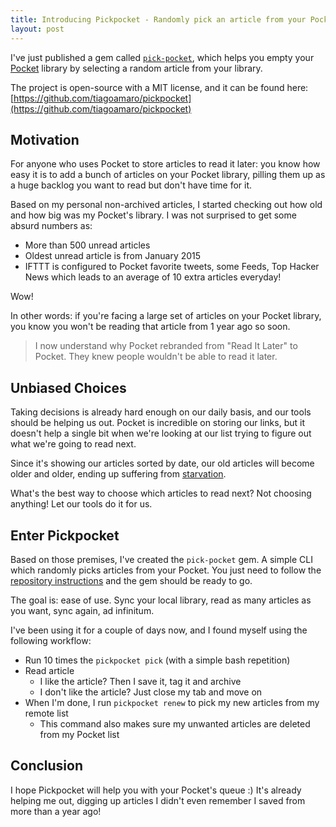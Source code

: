 ```yaml
---
title: Introducing Pickpocket - Randomly pick an article from your Pocket
layout: post
---
```


I've just published a gem called [`pick-pocket`](https://rubygems.org/gems/pick-pocket), which helps you empty your [Pocket](https://getpocket.com) library by selecting a random article from your library.

The project is open-source with a MIT license, and it can be found here: [https://github.com/tiagoamaro/pickpocket](https://github.com/tiagoamaro/pickpocket)

## Motivation

For anyone who uses Pocket to store articles to read it later: you know how easy it is to add a bunch of articles on your Pocket library, pilling them up as a huge backlog you want to read but don't have time for it.

Based on my personal non-archived articles, I started checking out how old and how big was my Pocket's library. I was not surprised to get some absurd numbers as:

- More than 500 unread articles
- Oldest unread article is from January 2015
- IFTTT is configured to Pocket favorite tweets, some Feeds, Top Hacker News which leads to an average of 10 extra articles everyday!

Wow!

In other words: if you're facing a large set of articles on your Pocket library, you know you won't be reading that article from 1 year ago so soon.

> I now understand why Pocket rebranded from "Read It Later" to Pocket. They knew people wouldn't be able to read it later.

## Unbiased Choices

Taking decisions is already hard enough on our daily basis, and our tools should be helping us out. Pocket is incredible on storing our links, but it doesn't help a single bit when we're looking at our list trying to figure out what we're going to read next.

Since it's showing our articles sorted by date, our old articles will become older and older, ending up suffering from [starvation](https://en.wikipedia.org/wiki/Starvation_(computer_science)).

What's the best way to choose which articles to read next? Not choosing anything! Let our tools do it for us.

## Enter Pickpocket

Based on those premises, I've created the `pick-pocket` gem. A simple CLI which randomly picks articles from your Pocket. You just need to follow the [repository instructions](https://github.com/tiagoamaro/pickpocket) and the gem should be ready to go.

The goal is: ease of use. Sync your local library, read as many articles as you want, sync again, ad infinitum.

I've been using it for a couple of days now, and I found myself using the following workflow:

- Run 10 times the `pickpocket pick` (with a simple bash repetition)
- Read article
  - I like the article? Then I save it, tag it and archive
  - I don't like the article? Just close my tab and move on
- When I'm done, I run `pickpocket renew` to pick my new articles from my remote list
  - This command also makes sure my unwanted articles are deleted from my Pocket list

## Conclusion

I hope Pickpocket will help you with your Pocket's queue :)
It's already helping me out, digging up articles I didn't even remember I saved from more than a year ago!
